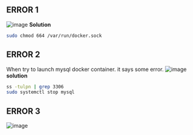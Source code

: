 ERROR 1
-------
![image](https://github.com/januo-org/proof-of-concepts/assets/91359308/8bda759d-370e-4a9e-b74a-7a12f43ec0b1)
**Solution**
```bash
sudo chmod 664 /var/run/docker.sock
```
ERROR 2
-------
When try to launch mysql docker container. it says some error.
![image](https://github.com/januo-org/proof-of-concepts/assets/91359308/2c4e7ffe-b290-4e76-b4e1-3d491d6451a2)
**solution**
```bash
ss -tulpn | grep 3306
sudo systemctl stop mysql
```
ERROR 3
-------
![image](https://github.com/januo-org/proof-of-concepts/assets/91359308/30ae65e1-d72b-4f44-9d7a-e968d3e9a0ce)

